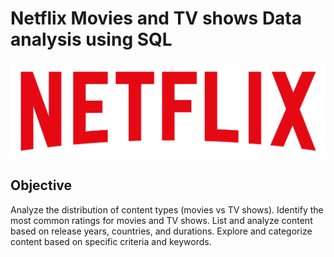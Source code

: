 # Netflix Movies and TV shows Data analysis using SQL
![NETFLIX LOGO](https://github.com/Nandeesh79/netflix_sql_project/blob/main/logo.png )
## Objective
Analyze the distribution of content types (movies vs TV shows).
Identify the most common ratings for movies and TV shows.
List and analyze content based on release years, countries, and durations.
Explore and categorize content based on specific criteria and keywords.
